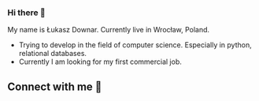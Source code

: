 ### Hi there 👋
My name is Łukasz Downar. Currently live in Wrocław, Poland.
- Trying to develop in the field of computer science. Especially in python, relational databases.
- Currently I am looking for my first commercial job.
## Connect with me 🔗

<!--
**Downar94/Downar94** is a ✨ _special_ ✨ repository because its `README.md` (this file) appears on your GitHub profile.

Here are some ideas to get you started:

- 🔭 I’m currently working on ...
- 🌱 I’m currently learning ...
- 👯 I’m looking to collaborate on ...
- 🤔 I’m looking for help with ...
- 💬 Ask me about ...
- 📫 How to reach me: ...
- 😄 Pronouns: ...
- ⚡ Fun fact: ...
-->
